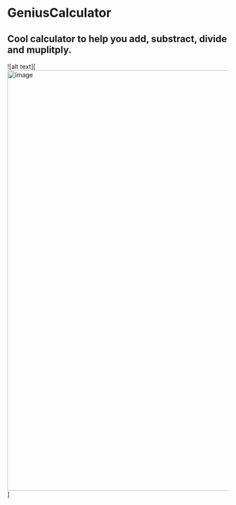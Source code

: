 # GeniusCalculator
## Cool calculator to help you add, substract, divide and muplitply.
![alt text][<img width="959" alt="image" src="https://github.com/user-attachments/assets/17580a5b-ca1d-4b2b-9bf5-33418ccd081f">
]
